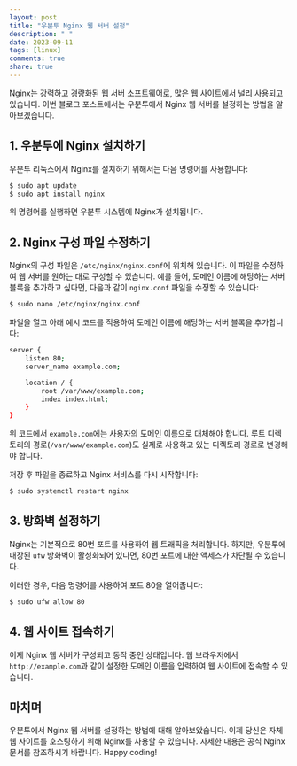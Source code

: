 ```yaml
---
layout: post
title: "우분투 Nginx 웹 서버 설정"
description: " "
date: 2023-09-11
tags: [linux]
comments: true
share: true
---
```


Nginx는 강력하고 경량화된 웹 서버 소프트웨어로, 많은 웹 사이트에서 널리 사용되고 있습니다. 이번 블로그 포스트에서는 우분투에서 Nginx 웹 서버를 설정하는 방법을 알아보겠습니다.

## 1. 우분투에 Nginx 설치하기

우분투 리눅스에서 Nginx를 설치하기 위해서는 다음 명령어를 사용합니다:

```bash
$ sudo apt update
$ sudo apt install nginx
```

위 명령어를 실행하면 우분투 시스템에 Nginx가 설치됩니다.

## 2. Nginx 구성 파일 수정하기

Nginx의 구성 파일은 `/etc/nginx/nginx.conf`에 위치해 있습니다. 이 파일을 수정하여 웹 서버를 원하는 대로 구성할 수 있습니다. 예를 들어, 도메인 이름에 해당하는 서버 블록을 추가하고 싶다면, 다음과 같이 `nginx.conf` 파일을 수정할 수 있습니다:

```bash
$ sudo nano /etc/nginx/nginx.conf
```

파일을 열고 아래 예시 코드를 적용하여 도메인 이름에 해당하는 서버 블록을 추가합니다:

```bash
server {
    listen 80;
    server_name example.com;

    location / {
        root /var/www/example.com;
        index index.html;
    }
}
```

위 코드에서 `example.com`에는 사용자의 도메인 이름으로 대체해야 합니다. 루트 디렉토리의 경로(`/var/www/example.com`)도 실제로 사용하고 있는 디렉토리 경로로 변경해야 합니다.

저장 후 파일을 종료하고 Nginx 서비스를 다시 시작합니다:

```bash
$ sudo systemctl restart nginx
```

## 3. 방화벽 설정하기

Nginx는 기본적으로 80번 포트를 사용하여 웹 트래픽을 처리합니다. 하지만, 우분투에 내장된 `ufw` 방화벽이 활성화되어 있다면, 80번 포트에 대한 액세스가 차단될 수 있습니다.

이러한 경우, 다음 명령어를 사용하여 포트 80을 열어줍니다:

```bash
$ sudo ufw allow 80
```

## 4. 웹 사이트 접속하기

이제 Nginx 웹 서버가 구성되고 동작 중인 상태입니다. 웹 브라우저에서 `http://example.com`과 같이 설정한 도메인 이름을 입력하여 웹 사이트에 접속할 수 있습니다.

## 마치며

우분투에서 Nginx 웹 서버를 설정하는 방법에 대해 알아보았습니다. 이제 당신은 자체 웹 사이트를 호스팅하기 위해 Nginx를 사용할 수 있습니다. 자세한 내용은 공식 Nginx 문서를 참조하시기 바랍니다. Happy coding!